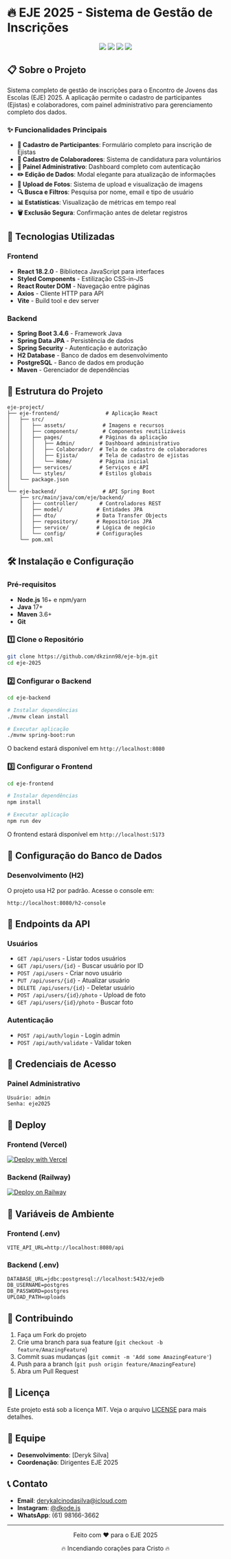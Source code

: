 # 🔥 EJE 2025 - Sistema de Gestão de Inscrições

<div align="center">
  <img src="https://img.shields.io/badge/React-18.2.0-61DAFB?style=for-the-badge&logo=react&logoColor=white" />
  <img src="https://img.shields.io/badge/Spring_Boot-3.4.6-6DB33F?style=for-the-badge&logo=spring-boot&logoColor=white" />
  <img src="https://img.shields.io/badge/Java-17-007396?style=for-the-badge&logo=java&logoColor=white" />
  <img src="https://img.shields.io/badge/PostgreSQL-15-4169E1?style=for-the-badge&logo=postgresql&logoColor=white" />
</div>

## 📋 Sobre o Projeto

Sistema completo de gestão de inscrições para o Encontro de Jovens das Escolas (EJE) 2025. A aplicação permite o cadastro de participantes (Ejistas) e colaboradores, com painel administrativo para gerenciamento completo dos dados.

### ✨ Funcionalidades Principais

- **📝 Cadastro de Participantes**: Formulário completo para inscrição de Ejistas
- **👥 Cadastro de Colaboradores**: Sistema de candidatura para voluntários
- **🔐 Painel Administrativo**: Dashboard completo com autenticação
- **✏️ Edição de Dados**: Modal elegante para atualização de informações
- **📸 Upload de Fotos**: Sistema de upload e visualização de imagens
- **🔍 Busca e Filtros**: Pesquisa por nome, email e tipo de usuário
- **📊 Estatísticas**: Visualização de métricas em tempo real
- **🗑️ Exclusão Segura**: Confirmação antes de deletar registros

## 🚀 Tecnologias Utilizadas

### Frontend
- **React 18.2.0** - Biblioteca JavaScript para interfaces
- **Styled Components** - Estilização CSS-in-JS
- **React Router DOM** - Navegação entre páginas
- **Axios** - Cliente HTTP para API
- **Vite** - Build tool e dev server

### Backend
- **Spring Boot 3.4.6** - Framework Java
- **Spring Data JPA** - Persistência de dados
- **Spring Security** - Autenticação e autorização
- **H2 Database** - Banco de dados em desenvolvimento
- **PostgreSQL** - Banco de dados em produção
- **Maven** - Gerenciador de dependências

## 📁 Estrutura do Projeto

```
eje-project/
├── eje-frontend/               # Aplicação React
│   ├── src/
│   │   ├── assets/            # Imagens e recursos
│   │   ├── components/        # Componentes reutilizáveis
│   │   ├── pages/            # Páginas da aplicação
│   │   │   ├── Admin/        # Dashboard administrativo
│   │   │   ├── Colaborador/  # Tela de cadastro de colaboradores
│   │   │   ├── Ejista/       # Tela de cadastro de ejistas
│   │   │   └── Home/         # Página inicial
│   │   ├── services/         # Serviços e API
│   │   └── styles/           # Estilos globais
│   └── package.json
│
└── eje-backend/               # API Spring Boot
    ├── src/main/java/com/eje/backend/
    │   ├── controller/       # Controladores REST
    │   ├── model/           # Entidades JPA
    │   ├── dto/             # Data Transfer Objects
    │   ├── repository/      # Repositórios JPA
    │   ├── service/         # Lógica de negócio
    │   └── config/          # Configurações
    └── pom.xml
```

## 🛠️ Instalação e Configuração

### Pré-requisitos

- **Node.js** 16+ e npm/yarn
- **Java** 17+
- **Maven** 3.6+
- **Git**

### 1️⃣ Clone o Repositório

```bash
git clone https://github.com/dkzinn98/eje-bjm.git
cd eje-2025
```

### 2️⃣ Configurar o Backend

```bash
cd eje-backend

# Instalar dependências
./mvnw clean install

# Executar aplicação
./mvnw spring-boot:run
```

O backend estará disponível em `http://localhost:8080`

### 3️⃣ Configurar o Frontend

```bash
cd eje-frontend

# Instalar dependências
npm install

# Executar aplicação
npm run dev
```

O frontend estará disponível em `http://localhost:5173`

## 🔧 Configuração do Banco de Dados

### Desenvolvimento (H2)
O projeto usa H2 por padrão. Acesse o console em:
```
http://localhost:8080/h2-console
```

## 📱 Endpoints da API

### Usuários
- `GET /api/users` - Listar todos usuários
- `GET /api/users/{id}` - Buscar usuário por ID
- `POST /api/users` - Criar novo usuário
- `PUT /api/users/{id}` - Atualizar usuário
- `DELETE /api/users/{id}` - Deletar usuário
- `POST /api/users/{id}/photo` - Upload de foto
- `GET /api/users/{id}/photo` - Buscar foto

### Autenticação
- `POST /api/auth/login` - Login admin
- `POST /api/auth/validate` - Validar token

## 🔐 Credenciais de Acesso

### Painel Administrativo
```
Usuário: admin
Senha: eje2025
```

## 🚀 Deploy

### Frontend (Vercel)

[![Deploy with Vercel](https://vercel.com/button)](https://vercel.com/new/clone?repository-url=https://github.com/seu-usuario/eje-2025)

### Backend (Railway)

[![Deploy on Railway](https://railway.app/button.svg)](https://railway.app/new/template?template=https://github.com/seu-usuario/eje-2025)

## 📝 Variáveis de Ambiente

### Frontend (.env)
```env
VITE_API_URL=http://localhost:8080/api
```

### Backend (.env)
```env
DATABASE_URL=jdbc:postgresql://localhost:5432/ejedb
DB_USERNAME=postgres
DB_PASSWORD=postgres
UPLOAD_PATH=uploads
```

## 🤝 Contribuindo

1. Faça um Fork do projeto
2. Crie uma branch para sua feature (`git checkout -b feature/AmazingFeature`)
3. Commit suas mudanças (`git commit -m 'Add some AmazingFeature'`)
4. Push para a branch (`git push origin feature/AmazingFeature`)
5. Abra um Pull Request

## 📄 Licença

Este projeto está sob a licença MIT. Veja o arquivo [LICENSE](LICENSE) para mais detalhes.

## 👥 Equipe

- **Desenvolvimento**: [Deryk Silva]
- **Coordenação**: Dirigentes EJE 2025

## 📞 Contato

- **Email**: derykalcinodasilva@icloud.com  
- **Instagram**: [@dkode.js](https://instagram.com/dkode.js)
- **WhatsApp**: (61) 98166-3662

---

<div align="center">
  <p>Feito com ❤️ para o EJE 2025</p>
  <p>🔥 Incendiando corações para Cristo 🔥</p>
</div>
